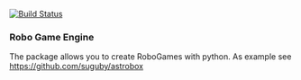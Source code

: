[![Build Status](https://travis-ci.org/suguby/robogame_engine.svg?branch=master)](https://travis-ci.org/suguby/robogame_engine)

### Robo Game Engine

The package allows you to create RoboGames with python. As example see https://github.com/suguby/astrobox
